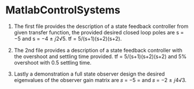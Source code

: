 # MatlabControlSystems

1. The first file provides the description of a state feedback controller from given transfer function, the provided desired closed loop poles are s = −5 and s = −4 ± 𝑗2√5. tf = 5/(s+1)(s+2)(s+2). 

2. The 2nd file provides a description of a state feedback controller with the overshoot and settling time provided. tf = 5/(s+1)(s+2)(s+2) and 5% overshoot with 0.5 settling time.

3. Lastly a demonstration a full state observer design the desired eigenvalues of the 
observer gain matrix are 𝑠 = −5 = and 𝑠 = −2 ± 𝑗4√3.


